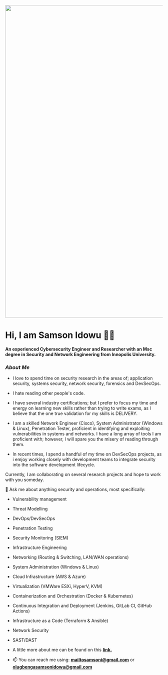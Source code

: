 <div id="header" align="center">
  <img src="https://cdn.dribbble.com/users/2335312/screenshots/14662886/media/f7d773cd80705ed35d20c41d8d0a5907.gif" width="1000"/> 
</div>

# Hi, I am Samson Idowu 👋🏽
**An experienced Cybersecurity Engineer and Researcher with an Msc degree in Security and Network Engineering from Innopolis University.**

### *About Me*

- I love to spend time on security research in the areas of; application security, systems security, network security, forensics and DevSecOps.

- I hate reading other people's code.

- I have several industry certifications; but I prefer to focus my time and energy on learning new skills rather than trying to write exams, as I believe that the one true validation for my skills is DELIVERY.

- I am a skilled Network Engineer (Cisco), System Administrator (Windows & Linux), Penetration Tester, proficient in identifying and exploiting vulnerabilities in systems and networks. I have a long array of tools I am proficient with; however, I will spare you the misery of reading through them.

- In recent times, I spend a handful of my time on DevSecOps projects, as i emjoy working closely with development teams to integrate security into the software development lifecycle.

Currently, I am collaborating on several research projects and hope to work with you someday.

💬 Ask me about anything security and operations, most specifically: 

- Vulnerability management 
- Threat Modelling 
- DevOps/DevSecOps
- Penetration Testing
- Security Monitoring (SIEM)
- Infrastructure Engineering
- Networking (Routing & Switching, LAN/WAN operations)
- System Administration (Windows & Linux)
- Cloud Infrastructure (AWS & Azure) 
- Virtualization (VMWare ESXi, HyperV, KVM)
- Containerization and Orchestration (Docker & Kubernetes)
- Continuous Integration and Deployment (Jenkins, GitLab CI, GitHub Actions)
- Infrastructure as a Code (Terraform & Ansible)
- Network Security
- SAST/DAST

- A little more about me can be found on this [**link.**](https://samsonidowu.netlify.app/)

- 📫 You can reach me using: **mailtosamsoni@gmail.com** or **olugbengasamsonidowu@gmail.com**

<!--
